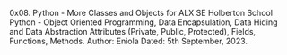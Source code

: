 0x08. Python - More Classes and Objects for ALX SE Holberton School
Python - Object Oriented Programming, Data Encapsulation, Data Hiding and Data Abstraction Attributes (Private, Public, Protected), Fields, Functions, Methods.
Author: Eniola
Dated: 5th September, 2023.
